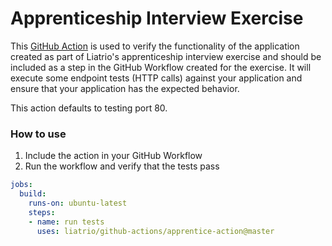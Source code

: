 # Apprenticeship Interview Exercise

This [GitHub Action](https://github.com/features/actions) is used to verify the functionality of the application created as part of Liatrio's apprenticeship interview exercise and should be included as a step in the GitHub Workflow created for the exercise. It will execute some endpoint tests (HTTP calls) against your application and ensure that your application has the expected behavior.

This action defaults to testing port 80.

### How to use
1. Include the action in your GitHub Workflow
2. Run the workflow and verify that the tests pass

```yaml
jobs:
  build:
    runs-on: ubuntu-latest
    steps:
    - name: run tests
      uses: liatrio/github-actions/apprentice-action@master
```

